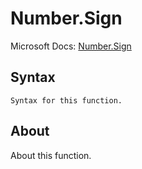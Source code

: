 ---
---

# Number.Sign

Microsoft Docs: [Number.Sign](https://docs.microsoft.com/en-us/powerquery-m/number-sign)

## Syntax

```powerquery-m
Syntax for this function.
```

## About

About this function.

